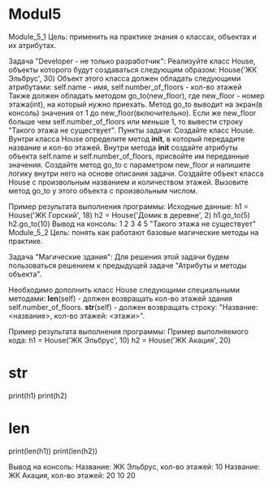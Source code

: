 # Modul5
Module_5_1
  Цель: применить на практике знания о классах, объектах и их атрибутах.
  
  Задача "Developer - не только разработчик":
  Реализуйте класс House, объекты которого будут создаваться следующим образом:
  House('ЖК Эльбрус', 30)
  Объект этого класса должен обладать следующими атрибутами:
  self.name - имя, self.number_of_floors - кол-во этажей
  Также должен обладать методом go_to(new_floor), где new_floor - номер этажа(int), на который нужно приехать.
  Метод go_to выводит на экран(в консоль) значения от 1 до new_floor(включительно).
  Если же new_floor больше чем self.number_of_floors или меньше 1, то вывести строку "Такого этажа не существует".
  Пункты задачи:
  Создайте класс House.
  Вунтри класса House определите метод __init__, в который передадите название и кол-во этажей.
  Внутри метода __init__ создайте атрибуты объекта self.name и self.number_of_floors, присвойте им переданные значения.
  Создайте метод go_to с параметром new_floor и напишите логику внутри него на основе описания задачи.
  Создайте объект класса House с произвольным названием и количеством этажей.
  Вызовите метод go_to у этого объекта с произвольным числом.
  
  Пример результата выполнения программы:
  Исходные данные:
  h1 = House('ЖК Горский', 18)
  h2 = House('Домик в деревне', 2)
  h1.go_to(5)
  h2.go_to(10)
  Вывод на консоль:
  1
  2
  3
  4
  5
  "Такого этажа не существует"
Module_5_2
  Цель: понять как работают базовые магические методы на практике.

  Задача "Магические здания":
  Для решения этой задачи будем пользоваться решением к предыдущей задаче "Атрибуты и методы объекта".
  
  Необходимо дополнить класс House следующими специальными методами:
  __len__(self) - должен возвращать кол-во этажей здания self.number_of_floors.
  __str__(self) - должен возвращать строку: "Название: <название>, кол-во этажей: <этажи>".
  
  Пример результата выполнения программы:
  Пример выполняемого кода:
  h1 = House('ЖК Эльбрус', 10)
  h2 = House('ЖК Акация', 20)
  
  # __str__
  print(h1)
  print(h2)
  
  # __len__
  print(len(h1))
  print(len(h2))
  
  Вывод на консоль:
  Название: ЖК Эльбрус, кол-во этажей: 10
  Название: ЖК Акация, кол-во этажей: 20
  10
  20
